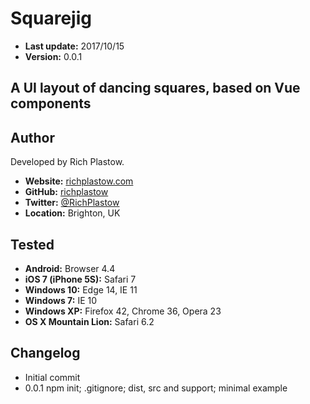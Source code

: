 Squarejig
=========

+ __Last update:__  2017/10/15
+ __Version:__      0.0.1

A UI layout of dancing squares, based on Vue components
-------------------------------------------------------


Author
------
Developed by Rich Plastow.

+ __Website:__      [richplastow.com](http://richplastow.com/)
+ __GitHub:__       [richplastow](https://github.com/richplastow)
+ __Twitter:__      [@RichPlastow](https://twitter.com/RichPlastow)
+ __Location:__     Brighton, UK


Tested
------
+ __Android:__             Browser 4.4
+ __iOS 7 (iPhone 5S):__   Safari 7
+ __Windows 10:__          Edge 14, IE 11
+ __Windows 7:__           IE 10
+ __Windows XP:__          Firefox 42, Chrome 36, Opera 23
+ __OS X Mountain Lion:__  Safari 6.2


Changelog
---------
+ Initial commit
+ 0.0.1    npm init; .gitignore; dist, src and support; minimal example
